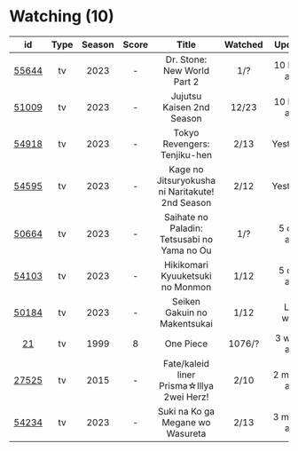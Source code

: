 # Watching (10)

|                      id                      | Type | Season | Score |                      Title                      | Watched |    Updated   | Start Date |
| :------------------------------------------: | :--: | :----: | :---: | :---------------------------------------------: | :-----: | :----------: | :--------: |
| [55644](https://myanimelist.net/anime/55644) |  tv  |  2023  |   -   |           Dr. Stone: New World Part 2           |   1/?   | 10 hours ago | 10/13/2023 |
| [51009](https://myanimelist.net/anime/51009) |  tv  |  2023  |   -   |            Jujutsu Kaisen 2nd Season            |  12/23  | 10 hours ago | 07/08/2023 |
| [54918](https://myanimelist.net/anime/54918) |  tv  |  2023  |   -   |           Tokyo Revengers: Tenjiku-hen          |   2/13  |   Yesterday  |      -     |
| [54595](https://myanimelist.net/anime/54595) |  tv  |  2023  |   -   | Kage no Jitsuryokusha ni Naritakute! 2nd Season |   2/12  |   Yesterday  | 10/04/2023 |
| [50664](https://myanimelist.net/anime/50664) |  tv  |  2023  |   -   |   Saihate no Paladin: Tetsusabi no Yama no Ou   |   1/?   |  5 days ago  | 10/08/2023 |
| [54103](https://myanimelist.net/anime/54103) |  tv  |  2023  |   -   |         Hikikomari Kyuuketsuki no Monmon        |   1/12  |  5 days ago  | 10/08/2023 |
| [50184](https://myanimelist.net/anime/50184) |  tv  |  2023  |   -   |           Seiken Gakuin no Makentsukai          |   1/12  |   Last week  | 10/05/2023 |
|    [21](https://myanimelist.net/anime/21)    |  tv  |  1999  |   8   |                    One Piece                    |  1076/? |  3 weeks ago | 01/01/2013 |
| [27525](https://myanimelist.net/anime/27525) |  tv  |  2015  |   -   |    Fate/kaleid liner Prisma☆Illya 2wei Herz!    |   2/10  | 2 months ago | 06/11/2023 |
| [54234](https://myanimelist.net/anime/54234) |  tv  |  2023  |   -   |         Suki na Ko ga Megane wo Wasureta        |   2/13  | 3 months ago | 07/04/2023 |